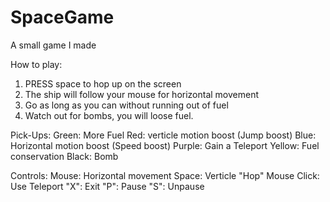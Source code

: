 SpaceGame
=========

A small game I made

How to play:
1. PRESS space to hop up on the screen
2. The ship will follow your mouse for horizontal movement 
3. Go as long as you can without running out of fuel
4. Watch out for bombs, you will loose fuel.

Pick-Ups:
Green: More Fuel
Red: verticle motion boost (Jump boost)
Blue: Horizontal motion boost (Speed boost)
Purple: Gain a Teleport
Yellow: Fuel conservation
Black: Bomb

Controls:
Mouse: Horizontal movement
Space: Verticle "Hop"
Mouse Click: Use Teleport
"X": Exit
"P": Pause
"S": Unpause
